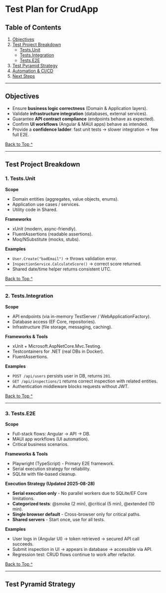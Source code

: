 ﻿# Test Plan for CrudApp

## Table of Contents
1. [Objectives](#objectives)  
2. [Test Project Breakdown](#test-project-breakdown)  
   - [Tests.Unit](#1-testsunit)  
   - [Tests.Integration](#2-testsintegration)  
   - [Tests.E2E](#3-testse2e)  
3. [Test Pyramid Strategy](#test-pyramid-strategy)  
4. [Automation & CI/CD](#automation--cicd)  
5. [Next Steps](#next-steps)  

---

## Objectives
- Ensure **business logic correctness** (Domain & Application layers).  
- Validate **infrastructure integration** (databases, external services).  
- Guarantee **API contract compliance** (endpoints behave as expected).  
- Confirm **UI workflows** (Angular & MAUI apps) behave as intended.  
- Provide a **confidence ladder**: fast unit tests → slower integration → few full E2E.  

[Back to Top ^](#test-plan-for-crudapp)

---

## Test Project Breakdown

### 1. Tests.Unit
**Scope**  
- Domain entities (aggregates, value objects, enums).  
- Application use cases / services.  
- Utility code in Shared.  

**Frameworks**  
- xUnit (modern, async-friendly).  
- FluentAssertions (readable assertions).  
- Moq/NSubstitute (mocks, stubs).  

**Examples**  
- `User.Create("badEmail")` → throws validation error.  
- `InspectionService.CalculateScore()` → correct score returned.  
- Shared date/time helper returns consistent UTC.  

[Back to Top ^](#test-plan-for-crudapp)

---

### 2. Tests.Integration
**Scope**  
- API endpoints (via in-memory TestServer / WebApplicationFactory).  
- Database access (EF Core, repositories).  
- Infrastructure (file storage, messaging, caching).  

**Frameworks & Tools**  
- xUnit + Microsoft.AspNetCore.Mvc.Testing.  
- Testcontainers for .NET (real DBs in Docker).  
- FluentAssertions.  

**Examples**  
- `POST /api/users` persists user in DB, returns `201`.  
- `GET /api/inspections/1` returns correct inspection with related entities.  
- Authentication middleware blocks requests without JWT.  

[Back to Top ^](#test-plan-for-crudapp)

---

### 3. Tests.E2E
**Scope**  
- Full-stack flows: Angular → API → DB.  
- MAUI app workflows (UI automation).  
- Critical business scenarios.  

**Frameworks & Tools**  
- Playwright (TypeScript) - Primary E2E framework.  
- Serial execution strategy for reliability.  
- SQLite with file-based cleanup.  

**Execution Strategy (Updated 2025-08-28)**  
- **Serial execution only** - No parallel workers due to SQLite/EF Core limitations.  
- **Categorized tests**: @smoke (2 min), @critical (5 min), @extended (10 min).  
- **Single browser default** - Cross-browser only for critical paths.  
- **Shared servers** - Start once, use for all tests.  

**Examples**  
- User logs in (Angular UI) → token retrieved → secured API call succeeds.  
- Submit inspection in UI → appears in database → accessible via API.  
- Regression test: CRUD flows continue to work after refactor.  

[Back to Top ^](#test-plan-for-crudapp)

---

## Test Pyramid Strategy
